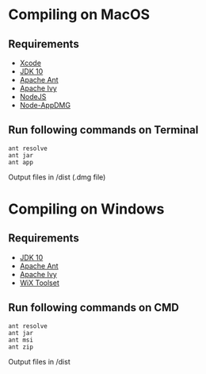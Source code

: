 # Compiling on MacOS

## Requirements
* [Xcode](https://itunes.apple.com/gb/app/xcode/id497799835)
* [JDK 10](http://www.oracle.com/technetwork/java/javase/downloads/jdk10-downloads-4416644.html)
* [Apache Ant](https://ant.apache.org/bindownload.cgi)
* [Apache Ivy](https://ant.apache.org/ivy/download.cgi)
* [NodeJS](https://nodejs.org/en/download/)
* [Node-AppDMG](https://github.com/LinusU/node-appdmg)

## Run following commands on Terminal

```
ant resolve
ant jar
ant app
```


Output files in /dist (.dmg file)



# Compiling on Windows

## Requirements
* [JDK 10](http://www.oracle.com/technetwork/java/javase/downloads/jdk10-downloads-4416644.html)
* [Apache Ant](https://ant.apache.org/bindownload.cgi)
* [Apache Ivy](https://ant.apache.org/ivy/download.cgi)
* [WiX Toolset](https://github.com/wixtoolset/wix3/releases/latest)

## Run following commands on CMD

```
ant resolve
ant jar
ant msi
ant zip
```

Output files in /dist 
